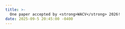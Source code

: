 ```yaml
---
title: >-
  One paper accepted by <strong>WACV</strong> 2026!
date: 2025-09-5 20:45:00 -0400
---
```

